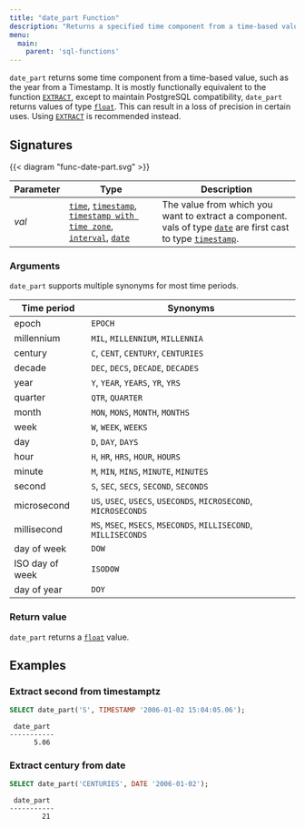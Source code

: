 ```yaml
---
title: "date_part Function"
description: "Returns a specified time component from a time-based value"
menu:
  main:
    parent: 'sql-functions'
---
```


`date_part` returns some time component from a time-based value, such as the year from a Timestamp.
It is mostly functionally equivalent to the function [`EXTRACT`](../extract), except to maintain 
PostgreSQL compatibility, `date_part` returns values of type [`float`](../../types/float). This can 
result in a loss of precision in certain uses. Using [`EXTRACT`](../extract) is recommended instead.

## Signatures

{{< diagram "func-date-part.svg" >}}

Parameter | Type                                                                                                                                                          | Description
----------|---------------------------------------------------------------------------------------------------------------------------------------------------------------|------------
_val_ | [`time`](../../types/time), [`timestamp`](../../types/timestamp), [`timestamp with time zone`](../../types/timestamptz), [`interval`](../../types/interval), [`date`](../../types/date) | The value from which you want to extract a component. vals of type [`date`](../../types/date) are first cast to type [`timestamp`](../../types/timestamp).

### Arguments

`date_part` supports multiple synonyms for most time periods.

Time period | Synonyms
------------|---------
epoch | `EPOCH`
millennium   | `MIL`, `MILLENNIUM`, `MILLENNIA`
century | `C`, `CENT`, `CENTURY`, `CENTURIES`
decade  |  `DEC`, `DECS`, `DECADE`, `DECADES`
year | `Y`, `YEAR`, `YEARS`, `YR`, `YRS`
quarter  | `QTR`, `QUARTER`
month | `MON`, `MONS`, `MONTH`, `MONTHS`
week | `W`, `WEEK`, `WEEKS`
day  | `D`, `DAY`, `DAYS`
hour   |`H`, `HR`, `HRS`, `HOUR`, `HOURS`
minute | `M`, `MIN`, `MINS`, `MINUTE`, `MINUTES`
second | `S`, `SEC`, `SECS`, `SECOND`, `SECONDS`
microsecond  | `US`, `USEC`, `USECS`, `USECONDS`, `MICROSECOND`, `MICROSECONDS`
millisecond | `MS`, `MSEC`, `MSECS`, `MSECONDS`, `MILLISECOND`, `MILLISECONDS`
day of week |`DOW`
ISO day of week | `ISODOW`
day of year | `DOY`

### Return value

`date_part` returns a [`float`](../../types/float) value.

## Examples

### Extract second from timestamptz

```sql
SELECT date_part('S', TIMESTAMP '2006-01-02 15:04:05.06');
```
```nofmt
 date_part
-----------
      5.06
```

### Extract century from date

```sql
SELECT date_part('CENTURIES', DATE '2006-01-02');
```
```nofmt
 date_part
-----------
        21
```
